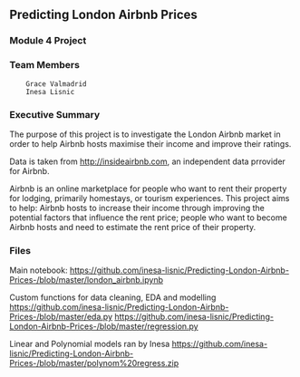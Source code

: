 ## Predicting London Airbnb Prices

### Module 4 Project

### Team Members
        Grace Valmadrid
        Inesa Lisnic

### Executive Summary

The purpose of this project is to investigate the London Airbnb market in order to help Airbnb hosts maximise their income and improve their ratings.

Data is taken from http://insideairbnb.com, an independent data prrovider for Airbnb.  

Airbnb is an online marketplace for people who want to rent their property for lodging, primarily homestays, or tourism experiences. This project aims to help: Airbnb hosts to increase their income through improving the potential factors that influence the rent price; people who want to become Airbnb hosts and need to estimate the rent price of their property.


### Files

Main notebook:
https://github.com/inesa-lisnic/Predicting-London-Airbnb-Prices-/blob/master/london_airbnb.ipynb

Custom functions for data cleaning, EDA and modelling
https://github.com/inesa-lisnic/Predicting-London-Airbnb-Prices-/blob/master/eda.py
https://github.com/inesa-lisnic/Predicting-London-Airbnb-Prices-/blob/master/regression.py

Linear and Polynomial models ran by Inesa
https://github.com/inesa-lisnic/Predicting-London-Airbnb-Prices-/blob/master/polynom%20regress.zip
